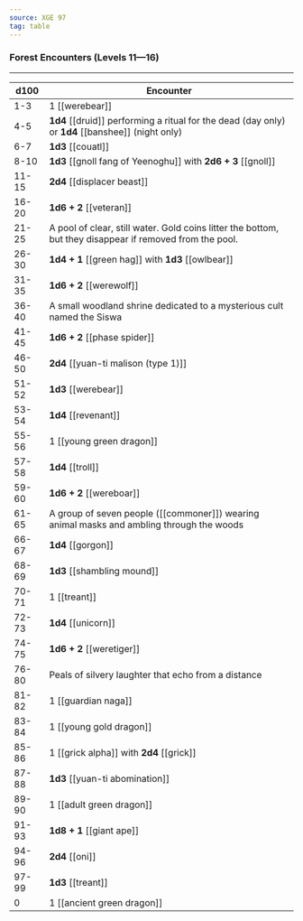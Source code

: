 ```yaml
---
source: XGE 97
tag: table
---
```


### Forest Encounters (Levels 11—16)
---
|d100|Encounter|
|----|------------|
|1-3|1 [[werebear]]|
|4-5|**1d4** [[druid]] performing a ritual for the dead (day only) or **1d4** [[banshee]] (night only)|
|6-7|**1d3** [[couatl]]|
|8-10|**1d3** [[gnoll fang of Yeenoghu]] with **2d6 + 3** [[gnoll]]|
|11-15|**2d4** [[displacer beast]]|
|16-20|**1d6 + 2** [[veteran]]|
|21-25|A pool of clear, still water. Gold coins litter the bottom, but they disappear if removed from the pool.|
|26-30|**1d4 + 1** [[green hag]] with **1d3** [[owlbear]]|
|31-35|**1d6 + 2** [[werewolf]]|
|36-40|A small woodland shrine dedicated to a mysterious cult named the Siswa|
|41-45|**1d6 + 2** [[phase spider]]|
|46-50|**2d4** [[yuan-ti malison (type 1)]]|
|51-52|**1d3** [[werebear]]|
|53-54|**1d4** [[revenant]]|
|55-56|1 [[young green dragon]]|
|57-58|**1d4** [[troll]]|
|59-60|**1d6 + 2** [[wereboar]]|
|61-65|A group of seven people ([[commoner]]) wearing animal masks and ambling through the woods|
|66-67|**1d4** [[gorgon]]|
|68-69|**1d3** [[shambling mound]]|
|70-71|1 [[treant]]|
|72-73|**1d4** [[unicorn]]|
|74-75|**1d6 + 2** [[weretiger]]|
|76-80|Peals of silvery laughter that echo from a distance|
|81-82|1 [[guardian naga]]|
|83-84|1 [[young gold dragon]]|
|85-86|1 [[grick alpha]] with **2d4** [[grick]]|
|87-88|**1d3** [[yuan-ti abomination]]|
|89-90|1 [[adult green dragon]]|
|91-93|**1d8 + 1** [[giant ape]]|
|94-96|**2d4** [[oni]]|
|97-99|**1d3** [[treant]]|
|0|1 [[ancient green dragon]]|
